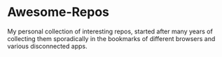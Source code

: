 # Awesome-Repos
My personal collection of interesting repos, started after many years of collecting them sporadically in the bookmarks of different browsers and various disconnected apps.
